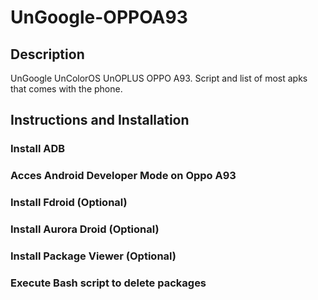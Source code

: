 # UnGoogle-OPPOA93
## Description
UnGoogle UnColorOS UnOPLUS OPPO A93. Script and list of most apks that comes with the phone.

## Instructions and Installation
### Install ADB
### Acces Android Developer Mode on Oppo A93
### Install Fdroid (Optional)
### Install Aurora Droid (Optional)
### Install Package Viewer (Optional)
### Execute Bash script to delete packages


